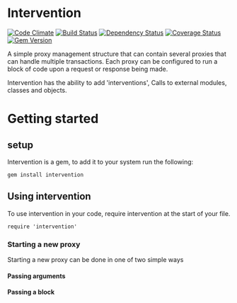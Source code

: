 Intervention
============
[![Code Climate](https://codeclimate.com/github/benSlaughter/intervention.png)](https://codeclimate.com/github/benSlaughter/intervention)
[![Build Status](https://travis-ci.org/benSlaughter/intervention.png?branch=master)](https://travis-ci.org/benSlaughter/intervention)
[![Dependency Status](https://gemnasium.com/benSlaughter/intervention.png)](https://gemnasium.com/benSlaughter/intervention)
[![Coverage Status](https://coveralls.io/repos/benSlaughter/intervention/badge.png)](https://coveralls.io/r/benSlaughter/intervention)
[![Gem Version](https://badge.fury.io/rb/intervention.png)](http://badge.fury.io/rb/intervention)

A simple proxy management structure that can contain several proxies that can handle multiple transactions.
Each proxy can be configured to run a block of code upon a request or response being made.

Intervention has the ability to add 'interventions', Calls to external modules, classes and objects.

# Getting started

## setup
Intervention is a gem, to add it to your system run the following:
```
gem install intervention
```
## Using intervention

To use intervention in your code, require intervention at the start of your file.
```
require 'intervention'
```

### Starting a new proxy
Starting a new proxy can be done in one of two simple ways
#### Passing arguments

#### Passing a block
